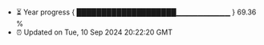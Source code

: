 - ⏳ Year progress { ████████████████████▁▁▁▁▁▁▁▁▁▁ } 69.36 %
- ⏰ Updated on Tue, 10 Sep 2024 20:22:20 GMT

